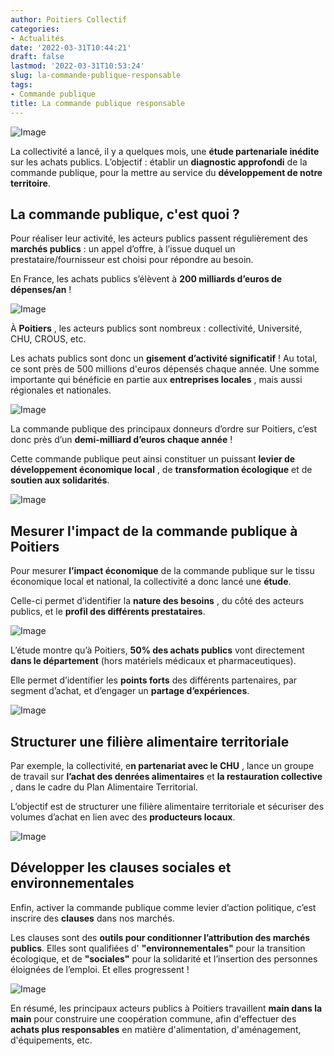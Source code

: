 ```yaml
---
author: Poitiers Collectif
categories:
- Actualités
date: '2022-03-31T10:44:21'
draft: false
lastmod: '2022-03-31T10:53:24'
slug: la-commande-publique-responsable
tags:
- Commande publique
title: La commande publique responsable
---
```


![Image](/images/2025/la-commande-publique-responsable/1_1-1.png)

La collectivité a lancé, il y a quelques mois, une **étude partenariale inédite** sur les achats publics. L’objectif : établir un **diagnostic approfondi** de la commande publique, pour la mettre au service du **développement de notre territoire**.

## La commande publique, c'est quoi ?

Pour réaliser leur activité, les acteurs publics passent régulièrement des **marchés publics** : un appel d’offre, à l’issue duquel un prestataire/fournisseur est choisi pour répondre au besoin.

En France, les achats publics s’élèvent à **200 milliards d’euros de dépenses/an** !

![Image](/images/2025/la-commande-publique-responsable/2_1.png)

À **Poitiers** , les acteurs publics sont nombreux : collectivité, Université, CHU, CROUS, etc.

Les achats publics sont donc un **gisement d’activité significatif** ! Au total, ce sont près de 500 millions d'euros dépensés chaque année. Une somme importante qui bénéficie en partie aux **entreprises locales** , mais aussi régionales et nationales.

![Image](/images/2025/la-commande-publique-responsable/3_1.png)

La commande publique des principaux donneurs d’ordre sur Poitiers, c’est donc près d’un **demi-milliard d’euros chaque année** !

Cette commande publique peut ainsi constituer un puissant **levier de développement économique local** , de **transformation écologique** et de **soutien aux solidarités**.

![Image](/images/2025/la-commande-publique-responsable/4_1.png)

## Mesurer l'impact de la commande publique à Poitiers

Pour mesurer **l’impact économique** de la commande publique sur le tissu économique local et national, la collectivité a donc lancé une **étude**.

Celle-ci permet d’identifier la **nature des besoins** , du côté des acteurs publics, et le **profil des différents prestataires**.

![Image](/images/2025/la-commande-publique-responsable/5_1.png)

L’étude montre qu’à Poitiers, **50% des achats publics** vont directement **dans le département** (hors matériels médicaux et pharmaceutiques). 

Elle permet d’identifier les **points forts** des différents partenaires, par segment d’achat, et d’engager un **partage d’expériences**.

![Image](/images/2025/la-commande-publique-responsable/6_1.png)

## Structurer une filière alimentaire territoriale

Par exemple, la collectivité, e**n partenariat avec le CHU** , lance un groupe de travail sur **l’achat des denrées alimentaires** et **la restauration collective** , dans le cadre du Plan Alimentaire Territorial.

L’objectif est de structurer une filière alimentaire territoriale et sécuriser des volumes d’achat en lien avec des **producteurs locaux**.

![Image](/images/2025/la-commande-publique-responsable/7.png)

## Développer les clauses sociales et environnementales

Enfin, activer la commande publique comme levier d’action politique, c’est inscrire des **clauses** dans nos marchés.

Les clauses sont des **outils pour conditionner l’attribution des marchés publics**. Elles sont qualifiées d' **"environnementales"** pour la transition écologique, et de **"sociales"** pour la solidarité et l’insertion des personnes éloignées de l’emploi. Et elles progressent !

![Image](/images/2025/la-commande-publique-responsable/8.png)

En résumé, les principaux acteurs publics à Poitiers travaillent **main dans la main** pour construire une coopération commune, afin d'effectuer des **achats plus responsables** en matière d'alimentation, d'aménagement, d'équipements, etc.
